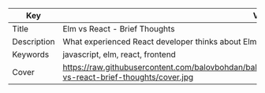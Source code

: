 | Key           | Value                                                                                                                                  |
| ------------- | -------------------------------------------------------------------------------------------------------------------------------------- |
| Title         | Elm vs React - Brief Thoughts                                                                                                          |
| Description   | What experienced React developer thinks about Elm                                                                                      |
| Keywords      | javascript, elm, react, frontend                                                                                                       |
| Cover         | https://raw.githubusercontent.com/balovbohdan/balovbohdan.github.io/main/docs/content/blog/posts/elm-vs-react-brief-thoughts/cover.jpg |
